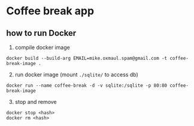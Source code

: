 # Coffee break app

## how to run Docker

1. compile docker image
```
docker build --build-arg EMAIL=mike.oxmaul.spam@gmail.com -t coffee-break-image .
```

2. run docker image (mount `./sqlite/` to access db)
```
docker run --name coffee-break -d -v sqlite:/sqlite -p 80:80 coffee-break-image
```

3. stop and remove
```
docker stop <hash>
docker rm <hash>
```

